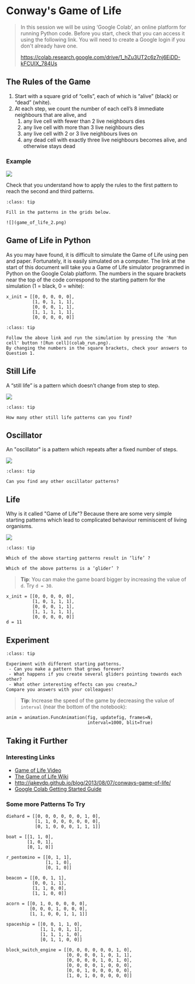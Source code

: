 # Conway's Game of Life

> In this session we will be using ‘Google Colab’, an online platform for running Python code. Before you start, check that you can access it using the following link. You will need to create a Google login if you don't already have one.
>
> https://colab.research.google.com/drive/1_hZu3UT2c6z7nj6EiDD-kFCUIX_784Us

## The Rules of the Game

1.	Start with a square grid of “cells”, each of which is “alive” (black) or “dead” (white).
2.	At each step, we count the number of each cell’s 8 immediate neighbours that are alive, and
    1.	any live cell with fewer than 2 live neighbours dies
    2.	any live cell with more than 3 live neighbours dies
    3.	any live cell with 2 or 3 live neighbours lives on
    4.	any dead cell with exactly three live neighbours becomes alive, and otherwise stays dead

### Example

![](game_of_life_1.png)

Check that you understand how to apply the rules to the first pattern to reach the second and third patterns.

```{admonition} Question 1
:class: tip

Fill in the patterns in the grids below.

![](game_of_life_2.png)
```

## Game of Life in Python

As you may have found, it is difficult to simulate the Game of Life using pen and paper. Fortunately, it is easily simulated on a computer.
The link at the start of this document will take you a Game of Life simulator programmed in Python on the Google Colab platform. 
The numbers in the square brackets near the top of the code correspond to the starting pattern for the simulation (1 = black, 0 = white):

```
x_init = [[0, 0, 0, 0, 0],
          [1, 0, 1, 1, 1],
          [0, 0, 0, 1, 1],
          [1, 1, 1, 1, 1],
          [0, 0, 0, 0, 0]]
```

```{admonition} Question 2
:class: tip

Follow the above link and run the simulation by pressing the 'Run cell' button ![Run cell](colab_run.png).
By changing the numbers in the square brackets, check your answers to Question 1.
```

## Still Life

A “still life” is a pattern which doesn’t change from step to step.

![](game_of_life_3.png)


```{admonition} Question 3
:class: tip

How many other still life patterns can you find?
```

## Oscillator

An "oscillator" is a pattern which repeats after a fixed number of steps.

![](game_of_life_4.png)


```{admonition} Question 4
:class: tip

Can you find any other oscillator patterns?
```

## Life

Why is it called "Game of Life"? Because there are some very simple starting patterns which lead to complicated behaviour reminiscent of living organisms.

![](game_of_life_5.png)


```{admonition} Question 5
:class: tip

Which of the above starting patterns result in ‘life’ ?

Which of the above patterns is a ‘glider’ ?
```

> **Tip**: You can make the game board bigger by increasing the value of `d`. Try `d = 30`.

```
x_init = [[0, 0, 0, 0, 0],
          [1, 0, 1, 1, 1],
          [0, 0, 0, 1, 1],
          [1, 1, 1, 1, 1],
          [0, 0, 0, 0, 0]]
d = 11
```

## Experiment

```{admonition} Question 6
:class: tip

Experiment with different starting patterns. 
 - Can you make a pattern that grows forever?
 - What happens if you create several gliders pointing towards each other?
 - What other interesting effects can you create…?
Compare you answers with your colleagues!
```

> **Tip**: Increase the speed of the game by decreasing the value of `interval` (near the bottom of the notebook):

```
anim = animation.FuncAnimation(fig, updatefig, frames=N,
                               interval=1000, blit=True)
```

## Taking it Further

### Interesting Links

- [Game of Life Video](https://www.youtube.com/watch?v=CgOcEZinQ2I)
- [The Game of Life Wiki](https://www.conwaylife.com/wiki/Conway%27s_Game_of_Life)
- http://jakevdp.github.io/blog/2013/08/07/conways-game-of-life/
- [Google Colab Getting Started Guide](https://colab.research.google.com/notebooks/intro.ipynb#scrollTo=GJBs_flRovLc)

### Some more Patterns To Try

```
diehard = [[0, 0, 0, 0, 0, 0, 1, 0],
           [1, 1, 0, 0, 0, 0, 0, 0],
           [0, 1, 0, 0, 0, 1, 1, 1]]

boat = [[1, 1, 0],
        [1, 0, 1],
        [0, 1, 0]]

r_pentomino = [[0, 1, 1],
               [1, 1, 0],
               [0, 1, 0]]

beacon = [[0, 0, 1, 1],
          [0, 0, 1, 1],
          [1, 1, 0, 0],
          [1, 1, 0, 0]]

acorn = [[0, 1, 0, 0, 0, 0, 0],
         [0, 0, 0, 1, 0, 0, 0],
         [1, 1, 0, 0, 1, 1, 1]]

spaceship = [[0, 0, 1, 1, 0],
             [1, 1, 0, 1, 1],
             [1, 1, 1, 1, 0],
             [0, 1, 1, 0, 0]]

block_switch_engine = [[0, 0, 0, 0, 0, 0, 1, 0],
                       [0, 0, 0, 0, 1, 0, 1, 1],
                       [0, 0, 0, 0, 1, 0, 1, 0],
                       [0, 0, 0, 0, 1, 0, 0, 0],
                       [0, 0, 1, 0, 0, 0, 0, 0],
                       [1, 0, 1, 0, 0, 0, 0, 0]]
```